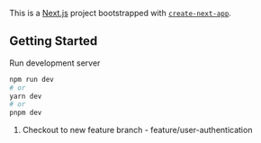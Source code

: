 This is a [Next.js](https://nextjs.org/) project bootstrapped with [`create-next-app`](https://github.com/vercel/next.js/tree/canary/packages/create-next-app).

## Getting Started

Run development server

```bash
npm run dev
# or
yarn dev
# or
pnpm dev
```

1. Checkout to new feature branch - feature/user-authentication
